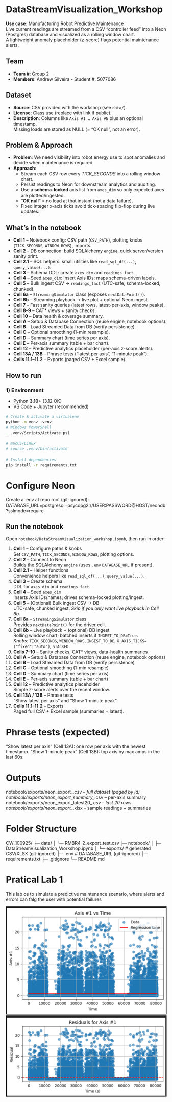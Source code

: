 # DataStreamVisualization_Workshop

**Use case:** Manufacturing Robot Predictive Maintenance  
Live current readings are streamed from a CSV “controller feed” into a Neon (Postgres) database and visualized as a rolling window chart.  
A lightweight anomaly placeholder (z-score) flags potential maintenance alerts.

## Team
- **Team #**: Group 2
- **Members**: Andrew Silveira - Student #: 5077086

## Dataset
- **Source**: CSV provided with the workshop (see `data/`).
- **License**: Class use (replace with link if public).
- **Description**: Columns like `Axis #1 … Axis #N` plus an optional timestamp.  
  Missing loads are stored as NULL (= “OK null”, not an error).

## Problem & Approach
- **Problem**: We need visibility into robot energy use to spot anomalies and decide when maintenance is required.  
- **Approach**:
  - Stream each CSV row every *TICK_SECONDS* into a rolling window chart.
  - Persist readings to Neon for downstream analytics and auditing.
  - Use a **schema-locked** axis list from `axes_dim` so only expected axes are plotted/ingested.
  - “**OK null**” = no load at that instant (not a data failure).
  - Fixed integer x-axis ticks avoid tick-spacing flip-flop during live updates.

## What’s in the notebook
- **Cell 1** – Notebook config: CSV path (`CSV_PATH`), plotting knobs (`TICK_SECONDS`, `WINDOW_ROWS`), imports.  
- **Cell 2** – DB connection: build SQLAlchemy `engine`, quick server/version sanity print.  
- **Cell 2.1** – SQL helpers: small utilities like `read_sql_df(...)`, `query_value(...)`.  
- **Cell 3** – Schema DDL: create `axes_dim` and `readings_fact`.  
- **Cell 4** – Seed `axes_dim`: insert Axis IDs; maps schema-driven labels.  
- **Cell 5** – Bulk ingest CSV → `readings_fact` (UTC-safe, schema-locked, chunked).  
- **Cell 6a** – `StreamingSimulator` class (exposes `nextDataPoint()`).  
- **Cell 6b** – Streaming playback → live plot + optional Neon ingest.  
- **Cell 7** – Fast sanity queries (latest rows, latest-per-axis, window peaks).  
- **Cell 8–9** – CAT* views + sanity checks.  
- **Cell 10** – Data health & coverage summary.  
- **Cell A** – Setup & Database Connection (reuse engine, notebook options).  
- **Cell B** – Load Streamed Data from DB (verify persistence).  
- **Cell C** – Optional smoothing (1-min resample).  
- **Cell D** – Summary chart (time series per axis).  
- **Cell E** – Per-axis summary (table + bar chart).  
- **Cell 12** – Predictive analytics placeholder (per-axis z-score alerts).  
- **Cell 13A / 13B** – Phrase tests (“latest per axis”, “1-minute peak”).  
- **Cells 11.1–11.2** – Exports (paged CSV + Excel sample).  

## How to run

### 1) Environment
- Python **3.10+** (3.12 OK)
- VS Code + Jupyter (recommended)

```bash
# Create & activate a virtualenv
python -m venv .venv
# Windows PowerShell
. .venv/Scripts/Activate.ps1

# macOS/Linux
# source .venv/bin/activate

# Install dependencies
pip install -r requirements.txt
```

# Configure Neon
Create a .env at repo root (git-ignored):
DATABASE_URL=postgresql+psycopg2://USER:PASSWORD@HOST/neondb?sslmode=require

## Run the notebook
Open `notebook/DataStreamVisualization_workshop.ipynb`, then run in order:

1. **Cell 1** – Configure paths & knobs  
   Set `CSV_PATH`, `TICK_SECONDS`, `WINDOW_ROWS`, plotting options.
2. **Cell 2** – Connect to Neon  
   Builds the SQLAlchemy `engine` (uses `.env` `DATABASE_URL` if present).
3. **Cell 2.1** – Helper functions  
   Convenience helpers like `read_sql_df(...)`, `query_value(...)`.
4. **Cell 3** – Create schema  
   DDL for `axes_dim` and `readings_fact`.
5. **Cell 4** – Seed `axes_dim`  
   Inserts Axis IDs/names; drives schema-locked plotting/ingest.
6. **Cell 5** – (Optional) Bulk ingest CSV → DB  
   UTC-safe, chunked ingest. *Skip if you only want live playback in Cell 6b.*
7. **Cell 6a** – `StreamingSimulator` class  
   Provides `nextDataPoint()` for the driver cell.
8. **Cell 6b** – Live playback + (optional) DB ingest  
   Rolling window chart; batched inserts if `INGEST_TO_DB=True`.  
   *Knobs:* `TICK_SECONDS`, `WINDOW_ROWS`, `INGEST_TO_DB`, `X_AXIS_TICKS=("fixed"|"auto")`, `STACKED`.
9. **Cells 7–10** – Sanity checks, CAT* views, data-health summaries
10. **Cell A** – Setup & Database Connection (reuse engine, notebook options)  
11. **Cell B** – Load Streamed Data from DB (verify persistence)  
12. **Cell C** – Optional smoothing (1-min resample)  
13. **Cell D** – Summary chart (time series per axis)  
14. **Cell E** – Per-axis summary (table + bar chart)
15. **Cell 12** – Predictive analytics placeholder  
    Simple z-score alerts over the recent window.
16. **Cell 13A / 13B** – Phrase tests  
    “Show latest per axis” and “Show 1-minute peak”.
17. **Cells 11.1–11.2** – Exports  
    Paged full CSV + Excel sample (summaries + latest).


# Phrase tests (expected)
“Show latest per axis” (Cell 13A): one row per axis with the newest timestamp.
“Show 1-minute peak” (Cell 13B): top axis by max amps in the last 60s.

# Outputs
  notebook/exports/neon_export_*.csv – full dataset (paged by id)
  notebook/exports/neon_export_summary_*.csv – per-axis summary
  notebook/exports/neon_export_latest20_*.csv – last 20 rows
  notebook/exports/neon_export_*.xlsx – sample readings + summaries

# Folder Structure
CW_100925/
├─ data/
│  └─ RMBR4-2_export_test.csv
├─ notebook/
│  ├─ DataStreamVisualization_Workshop.ipynb
│  └─ exports/                 # generated CSV/XLSX (git-ignored)
├─ .env                        # DATABASE_URL (git-ignored)
├─ requirements.txt
├─ .gitignore
└─ README.md

# Pratical Lab 1

This lab os to simulate a predictive maintenance scenario, where alerts and errors can falg the user with potential failures

![Regression model](./images/axis1.png)
![Redifual model](./images/residual-axis1.png)